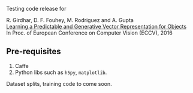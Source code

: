 Testing code release for

R. Girdhar, D. F. Fouhey, M. Rodriguez and A. Gupta     
[Learning a Predictable and Generative Vector Representation for Objects](https://rohitgirdhar.github.io/GenerativePredictableVoxels/)     
In Proc. of European Conference on Computer Vision (ECCV), 2016 

## Pre-requisites
1. Caffe
2. Python libs such as `h5py`, `matplotlib`.


Dataset splits, training code to come soon.

